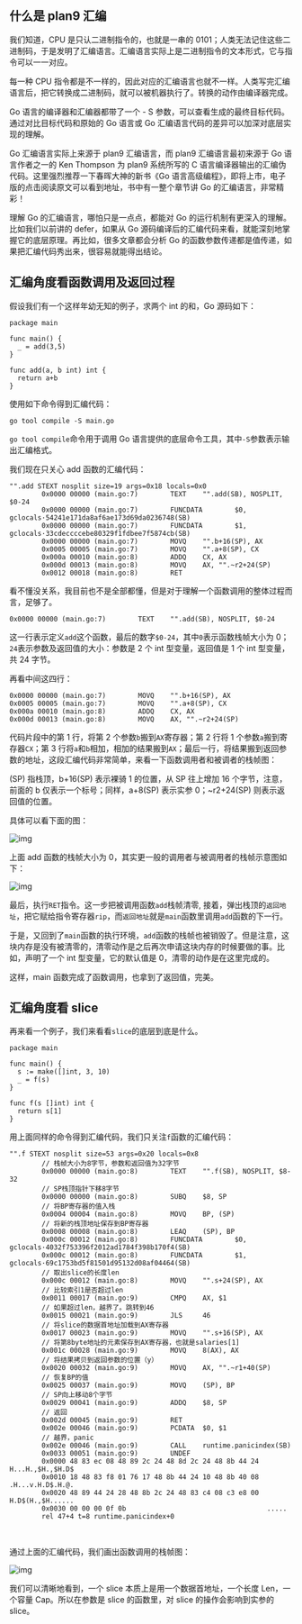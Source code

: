 ## 什么是 plan9 汇编

我们知道，CPU 是只认二进制指令的，也就是一串的 0101；人类无法记住这些二进制码，于是发明了汇编语言。汇编语言实际上是二进制指令的文本形式，它与指令可以一一对应。

每一种 CPU 指令都是不一样的，因此对应的汇编语言也就不一样。人类写完汇编语言后，把它转换成二进制码，就可以被机器执行了。转换的动作由编译器完成。

Go 语言的编译器和汇编器都带了一个 - S 参数，可以查看生成的最终目标代码。通过对比目标代码和原始的 Go 语言或 Go 汇编语言代码的差异可以加深对底层实现的理解。

Go 汇编语言实际上来源于 plan9 汇编语言，而 plan9 汇编语言最初来源于 Go 语言作者之一的 Ken Thompson 为 plan9 系统所写的 C 语言编译器输出的汇编伪代码。这里强烈推荐一下春晖大神的新书《Go 语言高级编程》，即将上市，电子版的点击阅读原文可以看到地址，书中有一整个章节讲 Go 的汇编语言，非常精彩！

理解 Go 的汇编语言，哪怕只是一点点，都能对 Go 的运行机制有更深入的理解。比如我们以前讲的 defer，如果从 Go 源码编译后的汇编代码来看，就能深刻地掌握它的底层原理。再比如，很多文章都会分析 Go 的函数参数传递都是值传递，如果把汇编代码秀出来，很容易就能得出结论。

## 汇编角度看函数调用及返回过程

假设我们有一个这样年幼无知的例子，求两个 int 的和，Go 源码如下：

```
package main

func main() {
  _ = add(3,5)
}

func add(a, b int) int {
  return a+b
}
```

使用如下命令得到汇编代码：

```
go tool compile -S main.go
```

`go tool compile`命令用于调用 Go 语言提供的底层命令工具，其中`-S`参数表示输出汇编格式。

我们现在只关心 add 函数的汇编代码：

```
"".add STEXT nosplit size=19 args=0x18 locals=0x0
        0x0000 00000 (main.go:7)        TEXT    "".add(SB), NOSPLIT, $0-24
        0x0000 00000 (main.go:7)        FUNCDATA        $0, gclocals·54241e171da8af6ae173d69da0236748(SB)
        0x0000 00000 (main.go:7)        FUNCDATA        $1, gclocals·33cdeccccebe80329f1fdbee7f5874cb(SB)
        0x0000 00000 (main.go:7)        MOVQ    "".b+16(SP), AX
        0x0005 00005 (main.go:7)        MOVQ    "".a+8(SP), CX
        0x000a 00010 (main.go:8)        ADDQ    CX, AX
        0x000d 00013 (main.go:8)        MOVQ    AX, "".~r2+24(SP)
        0x0012 00018 (main.go:8)        RET
```

看不懂没关系，我目前也不是全部都懂，但是对于理解一个函数调用的整体过程而言，足够了。

```
0x0000 00000 (main.go:7)        TEXT    "".add(SB), NOSPLIT, $0-24
```

这一行表示定义`add`这个函数，最后的数字`$0-24`，其中`0`表示函数栈帧大小为 0；`24`表示参数及返回值的大小：参数是 2 个 int 型变量，返回值是 1 个 int 型变量，共 24 字节。

再看中间这四行：

```
0x0000 00000 (main.go:7)        MOVQ    "".b+16(SP), AX
0x0005 00005 (main.go:7)        MOVQ    "".a+8(SP), CX
0x000a 00010 (main.go:8)        ADDQ    CX, AX
0x000d 00013 (main.go:8)        MOVQ    AX, "".~r2+24(SP)
```

代码片段中的第 1 行，将第 2 个参数`b`搬到`AX`寄存器；第 2 行将 1 个参数`a`搬到寄存器`CX`；第 3 行将`a`和`b`相加，相加的结果搬到`AX`；最后一行，将结果搬到返回参数的地址，这段汇编代码非常简单，来看一下函数调用者和被调者的栈帧图：

(SP) 指栈顶，b+16(SP) 表示裸骑 1 的位置，从 SP 往上增加 16 个字节，注意，前面的 b 仅表示一个标号；同样，a+8(SP) 表示实参 0；~r2+24(SP) 则表示返回值的位置。

具体可以看下面的图：



![img](https://s2.loli.net/2022/04/03/FKswDWzxflcYgQt.jpg)



上面 add 函数的栈帧大小为 0，其实更一般的调用者与被调用者的栈帧示意图如下：



![img](https://s2.loli.net/2022/04/03/9oOHUtkh4V8T1Ag.jpg)



最后，执行`RET`指令。这一步把被调用函数`add`栈帧清零, 接着，弹出栈顶的`返回地址`，把它赋给指令寄存器`rip`，而`返回地址`就是`main`函数里调用`add`函数的下一行。

于是，又回到了`main`函数的执行环境，`add`函数的栈帧也被销毁了。但是注意，这块内存是没有被清零的，清零动作是之后再次申请这块内存的时候要做的事。比如，声明了一个 int 型变量，它的默认值是 0，清零的动作是在这里完成的。

这样，main 函数完成了函数调用，也拿到了返回值，完美。

## 汇编角度看 slice

再来看一个例子，我们来看看`slice`的底层到底是什么。

```
package main

func main() {
  s := make([]int, 3, 10)
  _ = f(s)
}

func f(s []int) int {
  return s[1]
}
```

用上面同样的命令得到汇编代码，我们只关注`f`函数的汇编代码：

```
"".f STEXT nosplit size=53 args=0x20 locals=0x8
        // 栈帧大小为8字节，参数和返回值为32字节
        0x0000 00000 (main.go:8)        TEXT    "".f(SB), NOSPLIT, $8-32
        // SP栈顶指针下移8字节
        0x0000 00000 (main.go:8)        SUBQ    $8, SP
        // 将BP寄存器的值入栈
        0x0004 00004 (main.go:8)        MOVQ    BP, (SP)
        // 将新的栈顶地址保存到BP寄存器
        0x0008 00008 (main.go:8)        LEAQ    (SP), BP
        0x000c 00012 (main.go:8)        FUNCDATA        $0, gclocals·4032f753396f2012ad1784f398b170f4(SB)
        0x000c 00012 (main.go:8)        FUNCDATA        $1, gclocals·69c1753bd5f81501d95132d08af04464(SB)
        // 取出slice的长度len
        0x000c 00012 (main.go:8)        MOVQ    "".s+24(SP), AX
        // 比较索引1是否超过len
        0x0011 00017 (main.go:9)        CMPQ    AX, $1
        // 如果超过len，越界了。跳转到46
        0x0015 00021 (main.go:9)        JLS     46
        // 将slice的数据首地址加载到AX寄存器
        0x0017 00023 (main.go:9)        MOVQ    "".s+16(SP), AX
        // 将第8byte地址的元素保存到AX寄存器，也就是salaries[1]
        0x001c 00028 (main.go:9)        MOVQ    8(AX), AX
        // 将结果拷贝到返回参数的位置（y）
        0x0020 00032 (main.go:9)        MOVQ    AX, "".~r1+40(SP)
        // 恢复BP的值
        0x0025 00037 (main.go:9)        MOVQ    (SP), BP
        // SP向上移动8个字节
        0x0029 00041 (main.go:9)        ADDQ    $8, SP
        // 返回
        0x002d 00045 (main.go:9)        RET
        0x002e 00046 (main.go:9)        PCDATA  $0, $1
        // 越界，panic
        0x002e 00046 (main.go:9)        CALL    runtime.panicindex(SB)
        0x0033 00051 (main.go:9)        UNDEF
        0x0000 48 83 ec 08 48 89 2c 24 48 8d 2c 24 48 8b 44 24  H...H.,$H.,$H.D$
        0x0010 18 48 83 f8 01 76 17 48 8b 44 24 10 48 8b 40 08  .H...v.H.D$.H.@.
        0x0020 48 89 44 24 28 48 8b 2c 24 48 83 c4 08 c3 e8 00  H.D$(H.,$H......
        0x0030 00 00 00 0f 0b                                   .....
        rel 47+4 t=8 runtime.panicindex+0
```

‍

通过上面的汇编代码，我们画出函数调用的栈帧图：



![img](https://mmbiz.qpic.cn/mmbiz_png/ASQrEXvmx61SibpScibvDXMdLBeCWAUwlkj8JR2rbpSfiaD8qe966ibWS5Sj0bRGEz5yvUp8cLFd9n9RHzY03L6b0Q/640?wx_fmt=png)



我们可以清晰地看到，一个 slice 本质上是用一个数据首地址，一个长度 Len，一个容量 Cap。所以在参数是 slice 的函数里，对 slice 的操作会影响到实参的 slice。